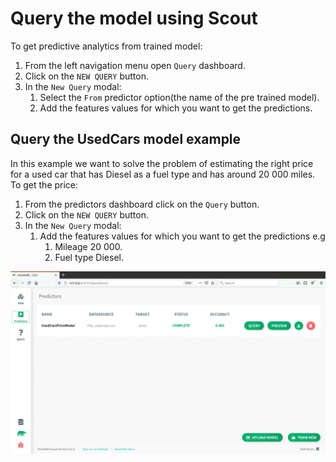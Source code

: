 # Query the model using Scout

To get predictive analytics from trained model:

1. From the left navigation menu open `Query` dashboard.
2. Click on the `NEW QUERY` button.
3. In the `New Query` modal:
    1. Select the `From` predictor option(the name of the pre trained model).
    2. Add the features values for which you want to get the predictions.

## Query the UsedCars model example

In this example we want to solve the problem of estimating the right price for a used car that has Diesel as a fuel type and has around 20 000 miles. To get the price:

1. From the predictors dashboard click on the `Query` button.
2. Click on the `NEW QUERY` button.
3. In the `New Query` modal:
    1. Add the features values for which you want to get the predictions e.g
        1. Mileage 20 000.
        2. Fuel type Diesel.

![Query from Scout](/assets/predictors/query-scout.gif)